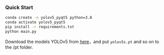 
### Quick Start

```bash
conda create -n yolov5_pyqt5 python=3.8
conda activate yolov5_pyqt5
pip install -r requirements.txt
python main.py
```

Download the models YOLOv5 from [here](https://github.com/ultralytics/yolov5/releases/tag/v6.1)，and put `yolov5s.pt` and so on to the /pt folder. 
